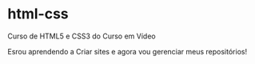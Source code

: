 # html-css
 Curso de HTML5 e CSS3 do Curso em Vídeo

 Esrou aprendendo a Criar sites e agora vou gerenciar meus repositórios!
